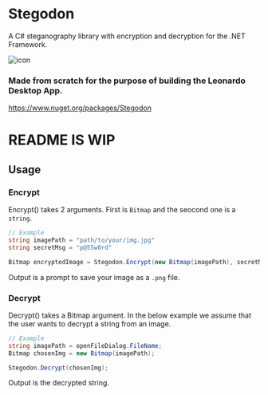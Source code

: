 # Stegodon
A C# steganography library with encryption and decryption for the .NET Framework.



![icon](https://github.com/2alf/Stegodon/assets/113948114/19a39ef0-98a8-477c-8657-8dc4412f13fa)


### Made from scratch for the purpose of building the Leonardo Desktop App.

https://www.nuget.org/packages/Stegodon

# README IS WIP


## Usage


### Encrypt

Encrypt() takes 2 arguments. First is `Bitmap` and the seocond one is a `string`.
```cs
// Example
string imagePath = "path/to/your/img.jpg"
string secretMsg = "p@55w0rd"

Bitmap encryptedImage = Stegodon.Encrypt(new Bitmap(imagePath), secretMsg);
```

Output is a prompt to save your image as a `.png` file. 

### Decrypt

Decrypt() takes a Bitmap argument.
In the below example we assume that the user wants to decrypt a string from an image. 
```cs
// Example
string imagePath = openFileDialog.FileName;
Bitmap chosenImg = new Bitmap(imagePath);

Stegodon.Decrypt(chosenImg);
```

Output is the decrypted string.
